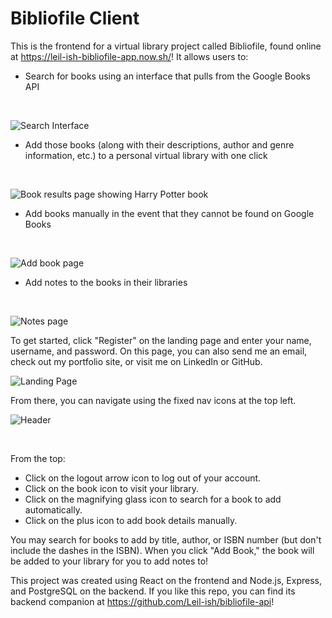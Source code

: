 # Bibliofile Client

This is the frontend for a virtual library project called Bibliofile, found online at <https://leil-ish-bibliofile-app.now.sh/>! It allows users to:

* Search for books using an interface that pulls from the Google Books API
<br>

![Search Interface](https://i.imgur.com/uZkzA5t.png)

* Add those books (along with their descriptions, author and genre information, etc.) to a personal virtual library with one click
<br>

![Book results page showing Harry Potter book](https://i.imgur.com/Or6HkVK.png)

* Add books manually in the event that they cannot be found on Google Books

<br>

![Add book page](https://i.imgur.com/jZkzigi.png)

* Add notes to the books in their libraries

<br>

![Notes page](https://i.imgur.com/MkCnkJJ.png)

To get started, click "Register" on the landing page and enter your name, username, and password. On this page, you can also send me an email, check out my portfolio site, or visit me on LinkedIn or GitHub.
<br>

![Landing Page](https://i.imgur.com/LIIFeCD.png)

From there, you can navigate using the fixed nav icons at the top left.
<br>

![Header](https://i.imgur.com/ZXs9P3Y.png)

<br>

From the top:
* Click on the logout arrow icon to log out of your account.
* Click on the book icon to visit your library.
* Click on the magnifying glass icon to search for a book to add automatically.
* Click on the plus icon to add book details manually.

You may search for books to add by title, author, or ISBN number (but don't include the dashes in the ISBN). When you click "Add Book," the book will be added to your library for you to add notes to!

This project was created using React on the frontend and Node.js, Express, and PostgreSQL on the backend. If you like this repo, you can find its backend companion at <https://github.com/Leil-ish/bibliofile-api>!
